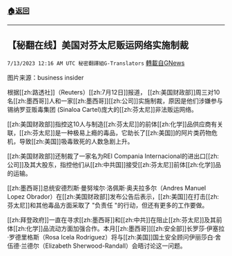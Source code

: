 ###  [:house:返回](README.md)
---


## 【秘翻在线】美国对芬太尼贩运网络实施制裁
`7/13/2023 12:16 AM UTC 秘密翻譯組G-Translators` [轉載自GNews](https://gnews.org/articles/1456417)

图片来源：business insider

根据[[zh:路透社]]（Reuters）[[zh:7月12日]]报道， [[zh:美国财政部]]周三对10名[[zh:墨西哥]]人和一家[[zh:墨西哥]][[zh:公司]]实施制裁，原因是他们涉嫌参与锡纳罗亚贩毒集团 (Sinaloa Cartel)庞大的[[zh:芬太尼]]非法贩运网络。

[[zh:美国财政部]]指控这10人与制造[[zh:芬太尼]]的前体[[zh:化学]]品供应商有关联，[[zh:芬太尼]]是一种极易上瘾的毒品，它助长了[[zh:美国]]的阿片类药物危机，导致[[zh:美国]]吸毒致死的人数急剧上升。

[[zh:美国财政部]]还制裁了一家名为REI Compania Internacional的进出口[[zh:公司]]及其大股东，指控他们从[[zh:中共国]]接受[[zh:芬太尼]]前体[[zh:化学]]品的运输。

[[zh:墨西哥]]总统安德烈斯·曼努埃尔·洛佩斯·奥夫拉多尔（Andres Manuel Lopez Obrador）在[[zh:美国财政部]]发布公告后表示，[[zh:美国]]在打击[[zh:芬太尼]]和其他毒品方面采取了 "负责任 "的行动，但还有更多的工作要做。

[[zh:拜登政府]]一直在寻求[[zh:墨西哥]]和[[zh:中共]]在阻止[[zh:芬太尼]]及其前体[[zh:化学]]品流动方面加强合作。本月[[zh:墨西哥]][[zh:安全部]]长罗莎·伊塞拉·罗德里格斯（Rosa Icela Rodriguez）将与[[zh:美国]]国土安全顾问伊丽莎白·舍伍德·兰德尔（Elizabeth Sherwood-Randall）会晤讨论这一问题。
